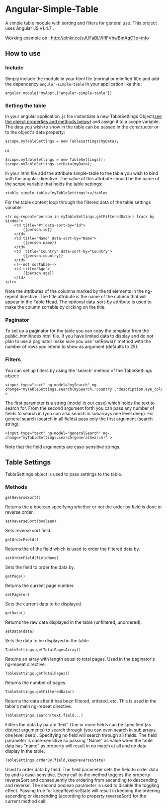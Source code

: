 # Angular-Simple-Table
A simple table module with sorting and filters for general use. This project uses Angular JS v1.4.7 .

Working example on : http://plnkr.co/sJUFaBLVlfIFVhwBmAqC?p=info
  
  
  
## How to use

### Include
Simply include the module in your html file (normal or minified fil)e and add the dependency `angular-simple-table` in your application like this :

    angular.module("myApp",["angular-simple-table"])

### Setting the table
In your angular application .js file instantiate a new TableSettings Object([see the object properties and methods below](#table-settings)) and assign it to a scope variable. 
The data you wish to show in the table can be passed in the constructor or to the object's data property:
  
    $scope.myTableSettings = new TableSettings(myData);

or

    $scope.myTableSettings = new TableSettings();
    $scope.myTableSettings.setData(myData);

In your html file add the attribute simple-table to the table you wish to bind with the angular directive.
The value of this attribute should be the name of the scope variable that holds the table settings:

    <table simple-table="myTableSettings"></table>

For the table content loop through the filtered data of the table settings variable:

    <tr ng-repeat="person in myTableSettings.getFilteredData() track by $index">
        <td title="#" data-sort-by="Id">
            {{person.id}}
        </td>
        <td title="Name" data-sort-by="Name">
            {{person.name}}
        </td>
        <td  title='Country' data-sort-by="Country">
            {{person.country}}
        </td>
        <!--not sortable-->
        <td title='Age'>
            {{person.age}}
        </td>
    </tr>

Note the attributes of the columns marked by the td elements in the ng-repeat directive.
The title attribute is the name of the column that will appear in the Table Head. 
The optional data-sort-by attribute is used to make the column sortable by clicking on the title.

### Paginator

To set up a paginator for the table you can copy the template from the public_html/index.html file. 
If you have limited data to display and do not plan to use a paginator make sure you use 'setRows()' method
with the number of rows you intend to show as argument (defaults to 25).

### Filters

You can set up filters by using the 'search' method of the TableSettings object:

    <input type="text" ng-model="mySearch" ng-change="myTableSettings.search(mySearch,'country','description.eye_color')" >

The first parameter is a string (model in our case) which holds the text to search for. From the second argument forth
you can pass any number of fields to search in (you can also search in subarrays one level deep).
For general search (search in all fields) pass only the first argument (search string):

    <input type="text" ng-model="generalSearch" ng-change="myTableSettings.search(generalSearch)" >

Note that the field arguments are case-sensitive strings.
 
## Table Settings

TableSettings object is used to pass settings to the table.

### Methods

    getReverseSort()
  
  Returns the a boolean specifying whether or not the order by field is done in reverse order.
  
    setReverseSort(boolean)
  
  Sets reverse sort field.

    getOrderField()

  Returns the of the field which is used to order the filtered data by.

    setOrderField(fieldName)

  Sets the field to order the data by.

    getPage()

  Returns the current page number.

    setPage(nr)

  Sets the current data to be displayed.

    getData()

  Returns the raw data displayed in the table (unfiltered, unordered).

    setData(data)

  Sets the data to be displayed in the table.
  
    TableSettings.getTotalPagesArray()
  
  Returns an array with length equal to total pages. Used in the paginator's ng-repeat directive.
  
    TableSettings.getTotalPages()
  
  Returns the number of pages.
  
    TableSettings.getFilteredData()
  
  Returns the data after it has been filtered, ordered, etc. This is used in the table's main ng-repeat directive.
  
    TableSettings.search(text,field...)
  
  Filters the data by param 'text'. One or more fields can be specified (as distinct arguments) to search through
  (you can even search in sub arrays one level deep). Specifying no field will search through all fields.
  The field parameter is case-sensitive so passing "Name" as value when the table data has "name" as property will result in no match 
  at all and no data display in the table.
  
    TableSettings.orderBy(field,keepReverseState)
  
  Used to order data by field. The field parameter sets the field to order data by and is case-sensitive. 
  Every call to the method toggles the property reverseSort and consequently the ordering from ascending to descending and reverse.
  The second boolean parameter is used to disable the toggling effect. Passing true for keepReverseState will result in keeping the ordering
  ascending or descending (according to property reverseSort) for the current method call.
  
